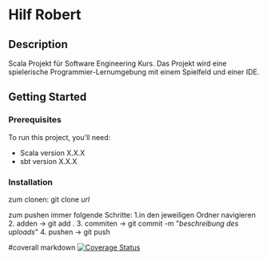 

# Hilf Robert

## Description
Scala Projekt für Software Engineering Kurs.
Das Projekt wird eine spielerische Programmier-Lernumgebung mit einem Spielfeld und einer IDE.

## Getting Started

### Prerequisites
To run this project, you'll need:
- Scala version X.X.X
- sbt version X.X.X

### Installation
zum clonen:
git clone _url_

zum pushen immer folgende Schritte:
1.in den jeweiligen Ordner navigieren
2. adden -> git add .
3. commiten -> git commit -m "_beschreibung des uploads_"
4. pushen -> git push 


#coverall markdown
[![Coverage Status](https://coveralls.io/repos/github/muellerdom/Roobert/badge.svg?branch=main)](https://coveralls.io/github/muellerdom/Roobert?branch=main)
